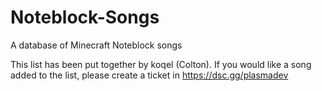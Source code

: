 # Noteblock-Songs
A database of Minecraft Noteblock songs 

This list has been put together by koqel (Colton).
If you would like a song added to the list, please create a ticket in https://dsc.gg/plasmadev